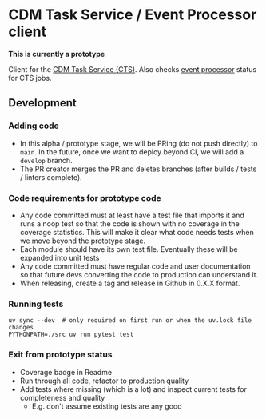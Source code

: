 # CDM Task Service / Event Processor client

**This is currently a prototype**

Client for the [CDM Task Service (CTS)](https://github.com/kbase/cdm-task-service).
Also checks [event processor](https://github.com/kbase/cdm-spark-events) status for CTS jobs.

## Development

### Adding code

* In this alpha / prototype stage, we will be PRing (do not push directly) to `main`. In the
  future, once we want to deploy beyond CI, we will add a `develop` branch.
* The PR creator merges the PR and deletes branches (after builds / tests / linters complete).

### Code requirements for prototype code

* Any code committed must at least have a test file that imports it and runs a noop test so that
  the code is shown with no coverage in the coverage statistics. This will make it clear what
  code needs tests when we move beyond the prototype stage.
* Each module should have its own test file. Eventually these will be expanded into unit tests
* Any code committed must have regular code and user documentation so that future devs
  converting the code to production can understand it.
* When releasing, create a tag and release in Github in 0.X.X format.

### Running tests

```
uv sync --dev  # only required on first run or when the uv.lock file changes
PYTHONPATH=./src uv run pytest test
```

### Exit from prototype status

* Coverage badge in Readme
* Run through all code, refactor to production quality
* Add tests where missing (which is a lot) and inspect current tests for completeness and quality
  * E.g. don't assume existing tests are any good